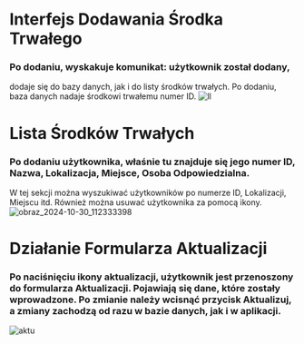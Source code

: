 # Interfejs Dodawania Środka Trwałego
### Po dodaniu, wyskakuje komunikat: użytkownik został dodany,
dodaje się do bazy danych, jak i do listy środków trwałych. Po dodaniu, baza danych nadaje środkowi trwałemu numer ID.
![ll](https://github.com/user-attachments/assets/716df928-afbc-469c-8ee4-88d4592c1659)


# Lista Środków Trwałych
### Po dodaniu użytkownika, właśnie tu znajduje się jego numer ID, Nazwa, Lokalizacja, Miejsce, Osoba Odpowiedzialna.
W tej sekcji można wyszukiwać użytkowników po numerze ID, Lokalizacji, Miejscu itd.
Również można usuwać użytkownika za pomocą ikony.
![obraz_2024-10-30_112333398](https://github.com/user-attachments/assets/3b5799b8-2dbc-4468-95c7-21ad20612312)

# Działanie Formularza Aktualizacji
### Po naciśnięciu ikony aktualizacji, użytkownik jest przenoszony do formularza Aktualizacji. Pojawiają się dane, które zostały wprowadzone. Po zmianie należy wcisnąć przycisk Aktualizuj, a zmiany zachodzą od razu w bazie danych, jak i w aplikacji.
![aktu](https://github.com/user-attachments/assets/e5affb0f-6716-447a-931e-18aa9d41f305)




 
